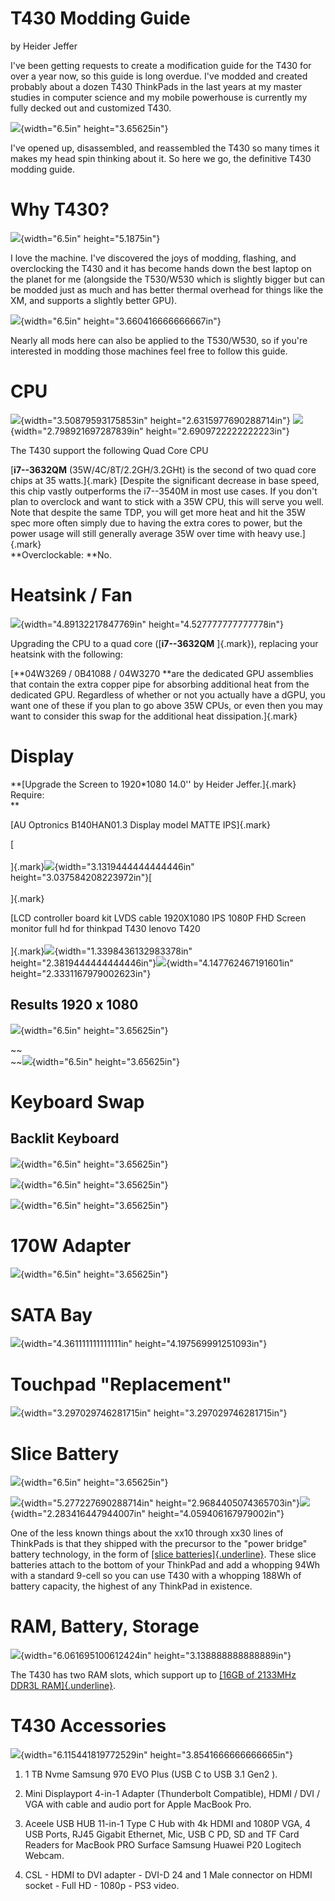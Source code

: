 # T430 Modding Guide

by Heider Jeffer

I've been getting requests to create a modification guide for the T430
for over a year now, so this guide is long overdue. I've modded and
created probably about a dozen T430 ThinkPads in the last years at my
master studies in computer science and my mobile powerhouse is currently
my fully decked out and customized T430.

![](./images/media/image1.jpeg){width="6.5in" height="3.65625in"}

I've opened up, disassembled, and reassembled the T430 so many times it
makes my head spin thinking about it. So here we go, the definitive T430
modding guide.

# Why T430?

![](./images/media/image2.jpeg){width="6.5in" height="5.1875in"}

I love the machine. I've discovered the joys of modding, flashing, and
overclocking the T430 and it has become hands down the best laptop on
the planet for me (alongside the T530/W530 which is slightly bigger but
can be modded just as much and has better thermal overhead for things
like the XM, and supports a slightly better GPU).

![](./images/media/image3.jpeg){width="6.5in"
height="3.660416666666667in"}

Nearly all mods here can also be applied to the T530/W530, so if you're
interested in modding those machines feel free to follow this guide.

# CPU

![](./images/media/image4.jpeg){width="3.50879593175853in"
height="2.6315977690288714in"}
![](./images/media/image5.jpeg){width="2.798921697287839in"
height="2.6909722222222223in"}

The T430 support the following Quad Core CPU

[**i7--3632QM** (35W/4C/8T/2.2GH/3.2GHt) is the second of two quad core
chips at 35 watts.]{.mark} [Despite the significant decrease in base
speed, this chip vastly outperforms the i7--3540M in most use cases. If
you don't plan to overclock and want to stick with a 35W CPU, this will
serve you well. Note that despite the same TDP, you will get more heat
and hit the 35W spec more often simply due to having the extra cores to
power, but the power usage will still generally average 35W over time
with heavy use.]{.mark}\
**Overclockable: **No.

# Heatsink / Fan

![](./images/media/image6.jpeg){width="4.89132217847769in"
height="4.527777777777778in"}

Upgrading the CPU to a quad core ([**i7--3632QM** ]{.mark}), replacing
your heatsink with the following:

[**04W3269 / 0B41088 / 04W3270 **are the dedicated GPU assemblies that
contain the extra copper pipe for absorbing additional heat from the
dedicated GPU. Regardless of whether or not you actually have a dGPU,
you want one of these if you plan to go above 35W CPUs, or even then you
may want to consider this swap for the additional heat
dissipation.]{.mark}

# Display

**[Upgrade the Screen to 1920\*1080 14.0\'\' by Heider Jeffer.]{.mark}
Require:\
**

[AU Optronics B140HAN01.3 Display model MATTE IPS]{.mark}

[\
\
]{.mark}![](./images/media/image7.jpeg){width="3.1319444444444446in"
height="3.037584208223972in"}[\
\
]{.mark}

[LCD controller board kit LVDS cable 1920X1080 IPS 1080P FHD Screen
monitor full hd for thinkpad T430 lenovo T420\
\
]{.mark}![](./images/media/image8.jpeg){width="1.3398436132983378in"
height="2.3819444444444446in"}![](./images/media/image9.jpeg){width="4.147762467191601in"
height="2.3331167979002623in"}

## Results 1920 x 1080 

![](./images/media/image10.jpeg){width="6.5in" height="3.65625in"}

~~\
~~![](./images/media/image11.jpeg){width="6.5in" height="3.65625in"}

# Keyboard Swap

## Backlit Keyboard

![](./images/media/image12.jpeg){width="6.5in" height="3.65625in"}

![](./images/media/image13.jpeg){width="6.5in" height="3.65625in"}

![](./images/media/image14.jpeg){width="6.5in" height="3.65625in"}

# 170W Adapter

![](./images/media/image15.jpeg){width="6.5in" height="3.65625in"}

# SATA Bay

![](./images/media/image16.jpeg){width="4.361111111111111in"
height="4.197569991251093in"}

# Touchpad "Replacement"

![](./images/media/image17.jpeg){width="3.297029746281715in"
height="3.297029746281715in"}

# Slice Battery

![](./images/media/image18.jpeg){width="6.5in" height="3.65625in"}

![](./images/media/image19.jpeg){width="5.277227690288714in"
height="2.9684405074365703in"}![](./images/media/image20.jpeg){width="2.283416447944007in"
height="4.059406167979002in"}

One of the less known things about the xx10 through xx30 lines of
ThinkPads is that they shipped with the precursor to the "power bridge"
battery technology, in the form of [[slice
batteries]{.underline}](https://www.amazon.com/gp/product/B01EHMXCL0/ref=as_li_tl?ie=UTF8&tag=n4ru08-20&camp=1789&creative=9325&linkCode=as2&creativeASIN=B01EHMXCL0&linkId=a22cc4b646e241776ad8f630d3e9f2a3).
These slice batteries attach to the bottom of your ThinkPad and add a
whopping 94Wh with a standard 9-cell so you can use T430 with a whopping
188Wh of battery capacity, the highest of any ThinkPad in existence.

# RAM, Battery, Storage

![](./images/media/image21.jpeg){width="6.061695100612424in"
height="3.138888888888889in"}

The T430 has two RAM slots, which support up to [[16GB of 2133MHz DDR3L
RAM]{.underline}](https://www.amazon.com/gp/product/B00NTQ0GOM/ref=as_li_tl?ie=UTF8&tag=n4ru08-20&camp=1789&creative=9325&linkCode=as2&creativeASIN=B00NTQ0GOM&linkId=70244be6e7d8d5ea26458da4fb595c87).

# T430 Accessories

![](./images/media/image22.png){width="6.115441819772529in"
height="3.8541666666666665in"}

1.  1 TB Nvme Samsung 970 EVO Plus (USB C to USB 3.1 Gen2 ).

2.  Mini Displayport 4-in-1 Adapter (Thunderbolt Compatible), HDMI / DVI
    / VGA with cable and audio port for Apple MacBook Pro.

3.  Aceele USB HUB 11-in-1 Type C Hub with 4k HDMI and 1080P VGA, 4 USB
    Ports, RJ45 Gigabit Ethernet, Mic, USB C PD, SD and TF Card Readers
    for MacBook PRO Surface Samsung Huawei P20 Logitech Webcam.

4.  CSL - HDMI to DVI adapter - DVI-D 24 and 1 Male connector on HDMI
    socket - Full HD - 1080p - PS3 video.
